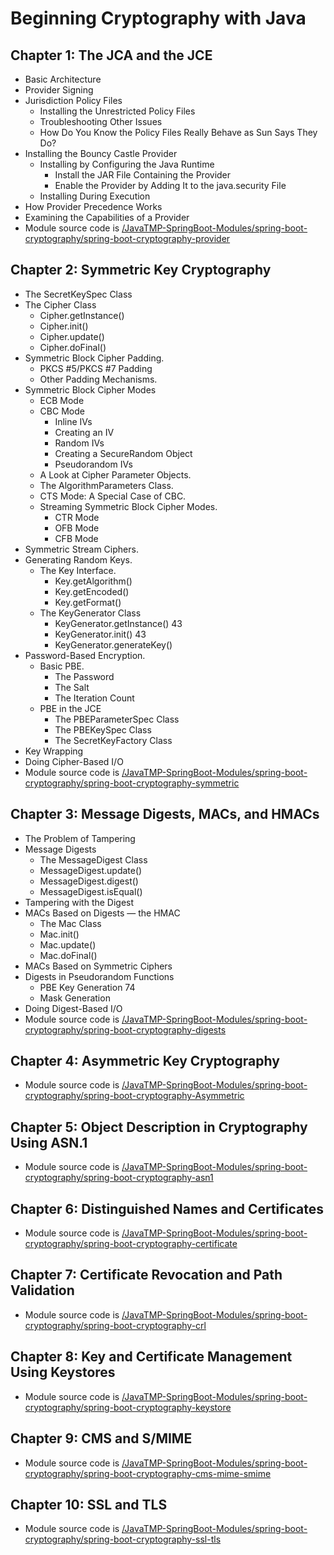 # Beginning Cryptography with Java

## Chapter 1: The JCA and the JCE

- Basic Architecture
- Provider Signing
- Jurisdiction Policy Files
    - Installing the Unrestricted Policy Files
    - Troubleshooting Other Issues
    - How Do You Know the Policy Files Really Behave as Sun Says They Do?
- Installing the Bouncy Castle Provider
    - Installing by Configuring the Java Runtime
        - Install the JAR File Containing the Provider
        - Enable the Provider by Adding It to the java.security File
    - Installing During Execution
- How Provider Precedence Works
- Examining the Capabilities of a Provider
- Module source code
  is [/JavaTMP-SpringBoot-Modules/spring-boot-cryptography/spring-boot-cryptography-provider](/JavaTMP-SpringBoot-Modules/spring-boot-cryptography/spring-boot-cryptography-provider)

## Chapter 2: Symmetric Key Cryptography

- The SecretKeySpec Class
- The Cipher Class
    - Cipher.getInstance()
    - Cipher.init()
    - Cipher.update()
    - Cipher.doFinal()
- Symmetric Block Cipher Padding.
    - PKCS #5/PKCS #7 Padding
    - Other Padding Mechanisms.
- Symmetric Block Cipher Modes
    - ECB Mode
    - CBC Mode
        - Inline IVs
        - Creating an IV
        - Random IVs
        - Creating a SecureRandom Object
        - Pseudorandom IVs
    - A Look at Cipher Parameter Objects.
    - The AlgorithmParameters Class.
    - CTS Mode: A Special Case of CBC.
    - Streaming Symmetric Block Cipher Modes.
        - CTR Mode
        - OFB Mode
        - CFB Mode
- Symmetric Stream Ciphers.
- Generating Random Keys.
    - The Key Interface.
        - Key.getAlgorithm()
        - Key.getEncoded()
        - Key.getFormat()
    - The KeyGenerator Class
        - KeyGenerator.getInstance() 43
        - KeyGenerator.init() 43
        - KeyGenerator.generateKey()
- Password-Based Encryption.
    - Basic PBE.
        - The Password
        - The Salt
        - The Iteration Count
    - PBE in the JCE
        - The PBEParameterSpec Class
        - The PBEKeySpec Class
        - The SecretKeyFactory Class
- Key Wrapping
- Doing Cipher-Based I/O
- Module source code
  is [/JavaTMP-SpringBoot-Modules/spring-boot-cryptography/spring-boot-cryptography-symmetric](/JavaTMP-SpringBoot-Modules/spring-boot-cryptography/spring-boot-cryptography-symmetric)

## Chapter 3: Message Digests, MACs, and HMACs

- The Problem of Tampering
- Message Digests
    - The MessageDigest Class
    - MessageDigest.update()
    - MessageDigest.digest()
    - MessageDigest.isEqual()
- Tampering with the Digest
- MACs Based on Digests — the HMAC
    - The Mac Class
    - Mac.init()
    - Mac.update()
    - Mac.doFinal()
- MACs Based on Symmetric Ciphers
- Digests in Pseudorandom Functions
    - PBE Key Generation 74
    - Mask Generation
- Doing Digest-Based I/O
- Module source code
  is [/JavaTMP-SpringBoot-Modules/spring-boot-cryptography/spring-boot-cryptography-digests](/JavaTMP-SpringBoot-Modules/spring-boot-cryptography/spring-boot-cryptography-digests)

## Chapter 4: Asymmetric Key Cryptography

- Module source code
  is [/JavaTMP-SpringBoot-Modules/spring-boot-cryptography/spring-boot-cryptography-Asymmetric](/JavaTMP-SpringBoot-Modules/spring-boot-cryptography/spring-boot-cryptography-Asymmetric)

## Chapter 5: Object Description in Cryptography Using ASN.1

- Module source code
  is [/JavaTMP-SpringBoot-Modules/spring-boot-cryptography/spring-boot-cryptography-asn1](/JavaTMP-SpringBoot-Modules/spring-boot-cryptography/spring-boot-cryptography-asn1)

## Chapter 6: Distinguished Names and Certificates

- Module source code
  is [/JavaTMP-SpringBoot-Modules/spring-boot-cryptography/spring-boot-cryptography-certificate](/JavaTMP-SpringBoot-Modules/spring-boot-cryptography/spring-boot-cryptography-certificate)
  
## Chapter 7: Certificate Revocation and Path Validation

- Module source code
  is [/JavaTMP-SpringBoot-Modules/spring-boot-cryptography/spring-boot-cryptography-crl](/JavaTMP-SpringBoot-Modules/spring-boot-cryptography/spring-boot-cryptography-crl)
  
## Chapter 8: Key and Certificate Management Using Keystores

- Module source code
  is [/JavaTMP-SpringBoot-Modules/spring-boot-cryptography/spring-boot-cryptography-keystore](/JavaTMP-SpringBoot-Modules/spring-boot-cryptography/spring-boot-cryptography-keystore)
  
## Chapter 9: CMS and S/MIME

- Module source code
  is [/JavaTMP-SpringBoot-Modules/spring-boot-cryptography/spring-boot-cryptography-cms-mime-smime](/JavaTMP-SpringBoot-Modules/spring-boot-cryptography/spring-boot-cryptography-cms-mime-smime)

## Chapter 10: SSL and TLS

- Module source code
  is [/JavaTMP-SpringBoot-Modules/spring-boot-cryptography/spring-boot-cryptography-ssl-tls](/JavaTMP-SpringBoot-Modules/spring-boot-cryptography/spring-boot-cryptography-ssl-tls)
